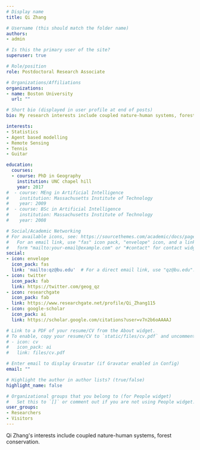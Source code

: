 ```yaml
---
# Display name
title: Qi Zhang

# Username (this should match the folder name)
authors:
- admin

# Is this the primary user of the site?
superuser: true

# Role/position
role: Postdoctoral Research Associate

# Organizations/Affiliations
organizations:
- name: Boston University
  url: ""

# Short bio (displayed in user profile at end of posts)
bio: My research interests include coupled nature-human systems, forest conservation. 

interests:
- Statistics
- Agent based modelling
- Remote Sensing
- Tennis
- Guitar

education:
  courses:
  - course: PhD in Geography
    institution: UNC chapel hill
    year: 2017
#  - course: MEng in Artificial Intelligence
#    institution: Massachusetts Institute of Technology
#    year: 2009
#  - course: BSc in Artificial Intelligence
#    institution: Massachusetts Institute of Technology
#    year: 2008

# Social/Academic Networking
# For available icons, see: https://sourcethemes.com/academic/docs/page-builder/#icons
#   For an email link, use "fas" icon pack, "envelope" icon, and a link in the
#   form "mailto:your-email@example.com" or "#contact" for contact widget.
social:
- icon: envelope
  icon_pack: fas
  link: 'mailto:qz@bu.edu'  # For a direct email link, use "qz@bu.edu".
- icon: twitter
  icon_pack: fab
  link: https://twitter.com/geog_qz
- icon: researchgate
  icon_pack: fab
  link: https://www.researchgate.net/profile/Qi_Zhang115
- icon: google-scholar
  icon_pack: ai
  link: https://scholar.google.com/citations?user=v7n2b6oAAAAJ

# Link to a PDF of your resume/CV from the About widget.
# To enable, copy your resume/CV to `static/files/cv.pdf` and uncomment the lines below.
# - icon: cv
#   icon_pack: ai
#   link: files/cv.pdf

# Enter email to display Gravatar (if Gravatar enabled in Config)
email: ""

# Highlight the author in author lists? (true/false)
highlight_name: false

# Organizational groups that you belong to (for People widget)
#   Set this to `[]` or comment out if you are not using People widget.
user_groups:
- Researchers
- Visitors
---
```


Qi Zhang's interests include coupled nature-human systems, forest conservation.
